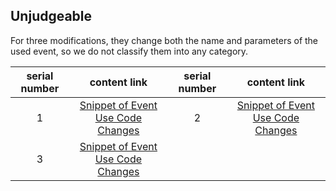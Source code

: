 ## Unjudgeable
For three modifications, they change both the name and parameters of the used event, so we do not classify them into any category.

|serial number|  content link  |serial number|  content link  |
|    :---:    |      :---:     |    :---:    |      :---:     |
|1|[Snippet of Event Use Code Changes](https://SolEventStudy01.github.io/Solidity-Event-Study/Event-Evolution/Others/1.html)|2|[Snippet of Event Use Code Changes](https://SolEventStudy01.github.io/Solidity-Event-Study/Event-Evolution/Others/2.html)
|3|[Snippet of Event Use Code Changes](https://SolEventStudy01.github.io/Solidity-Event-Study/Event-Evolution/Others/3.html)

